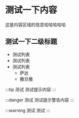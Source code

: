 # 测试一下内容

这是内容区域的信息哈哈哈哈哈

## 测试一下二级标题

* 测试列表
* 测试列表
* 测试列表
  * 萨达
  * 撒旦撒

:::tip 测试
测试提示内容
:::

:::danger 测试
测试提示警告内容
:::

:::warning 测试
测试
:::
